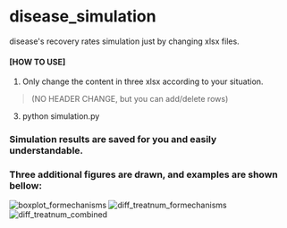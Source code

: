 # disease_simulation
disease's recovery rates simulation just by changing xlsx files.
  #### [HOW TO USE] 
  1. Only change the content in three xlsx according to your situation.
  > (NO HEADER CHANGE, but you can add/delete rows) 
  3. python simulation.py 


### Simulation results are saved for you and easily understandable.
### Three additional figures are drawn, and examples are shown bellow:
![boxplot_formechanisms](https://user-images.githubusercontent.com/36814621/158367540-9c5f121a-da46-4e13-bb51-6e36dd00c8e6.svg)
![diff_treatnum_formechanisms](https://user-images.githubusercontent.com/36814621/158367859-0ffd8d0d-37d2-4d7d-a4ec-ed0dbb9ae351.svg)
![diff_treatnum_combined](https://user-images.githubusercontent.com/36814621/158367863-8f2ba07a-54c6-466f-8f26-067137815b40.svg)
